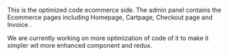This is the optimized code ecommerce side. The admin panel contains the Ecommerce pages including Homepage, Cartpage, Checkout page and Invoice .

We are currently working on more optimization of code of it to make it simpler wit more enhanced component and redux.
